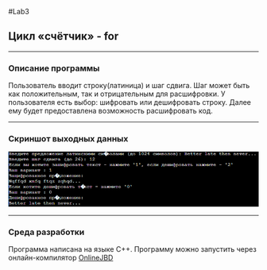 #Lab3
## Цикл «счётчик» - for
_____
### Описание программы
Пользователь вводит строку(латиница) и шаг сдвига. Шаг может быть как положительным, так и отрицательным для расшифровки. У пользователя есть выбор: шифровать или дешифровать строку. Далее ему будет предоставлена возможность расшифровать код.
_____
### Скриншот выходных данных
![Выходные данные](image/Lab3.png)
_____
### Среда разработки
Программа написана на языке С++. Программу можно запустить через онлайн-компилятор [OnlineJBD](https://onlinegdb.com/td5KMSmOC)
